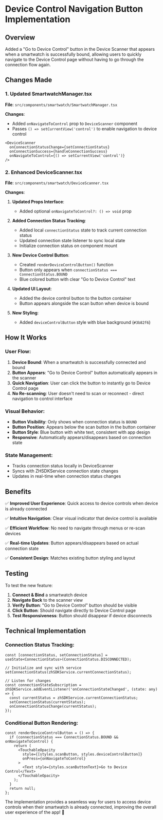 # Device Control Navigation Button Implementation

## Overview
Added a "Go to Device Control" button in the Device Scanner that appears when a smartwatch is successfully bound, allowing users to quickly navigate to the Device Control page without having to go through the connection flow again.

## Changes Made

### 1. Updated SmartwatchManager.tsx
**File**: `src/components/smartwatch/SmartwatchManager.tsx`

**Changes**:
- Added `onNavigateToControl` prop to `DeviceScanner` component
- Passes `() => setCurrentView('control')` to enable navigation to device control

```tsx
<DeviceScanner 
  onConnectionStatusChange={setConnectionStatus}
  onConnectionSuccess={handleConnectionSuccess}
  onNavigateToControl={() => setCurrentView('control')}
/>
```

### 2. Enhanced DeviceScanner.tsx
**File**: `src/components/smartwatch/DeviceScanner.tsx`

**Changes**:
1. **Updated Props Interface**:
   - Added optional `onNavigateToControl?: () => void` prop

2. **Added Connection Status Tracking**:
   - Added local `connectionStatus` state to track current connection status
   - Updated connection state listener to sync local state
   - Initialize connection status on component mount

3. **New Device Control Button**:
   - Created `renderDeviceControlButton()` function
   - Button only appears when `connectionStatus === ConnectionStatus.BOUND`
   - Blue colored button with clear "Go to Device Control" text

4. **Updated UI Layout**:
   - Added the device control button to the button container
   - Button appears alongside the scan button when device is bound

5. **New Styling**:
   - Added `deviceControlButton` style with blue background (`#3b82f6`)

## How It Works

### User Flow:
1. **Device Bound**: When a smartwatch is successfully connected and bound
2. **Button Appears**: "Go to Device Control" button automatically appears in the scanner
3. **Quick Navigation**: User can click the button to instantly go to Device Control page
4. **No Re-scanning**: User doesn't need to scan or reconnect - direct navigation to control interface

### Visual Behavior:
- **Button Visibility**: Only shows when connection status is `BOUND`
- **Button Position**: Appears below the scan button in the button container
- **Button Style**: Blue button with white text, consistent with app design
- **Responsive**: Automatically appears/disappears based on connection state

### State Management:
- Tracks connection status locally in DeviceScanner
- Syncs with ZHSDKService connection state changes
- Updates in real-time when connection status changes

## Benefits

✅ **Improved User Experience**: Quick access to device controls when device is already connected

✅ **Intuitive Navigation**: Clear visual indicator that device control is available

✅ **Efficient Workflow**: No need to navigate through menus or re-scan devices

✅ **Real-time Updates**: Button appears/disappears based on actual connection state

✅ **Consistent Design**: Matches existing button styling and layout

## Testing

To test the new feature:

1. **Connect & Bind** a smartwatch device
2. **Navigate Back** to the scanner view
3. **Verify Button**: "Go to Device Control" button should be visible
4. **Click Button**: Should navigate directly to Device Control page
5. **Test Responsiveness**: Button should disappear if device disconnects

## Technical Implementation

### Connection Status Tracking:
```tsx
const [connectionStatus, setConnectionStatus] = useState<ConnectionStatus>(ConnectionStatus.DISCONNECTED);

// Initialize and sync with service
setConnectionStatus(zhSDKService.currentConnectionStatus);

// Listen for changes
const connectionStateSubscription = zhSDKService.addEventListener('onConnectionStateChanged', (state: any) => {
  const currentStatus = zhSDKService.currentConnectionStatus;
  setConnectionStatus(currentStatus);
  onConnectionStatusChange(currentStatus);
});
```

### Conditional Button Rendering:
```tsx
const renderDeviceControlButton = () => {
  if (connectionStatus === ConnectionStatus.BOUND && onNavigateToControl) {
    return (
      <TouchableOpacity 
        style={[styles.scanButton, styles.deviceControlButton]} 
        onPress={onNavigateToControl}
      >
        <Text style={styles.scanButtonText}>Go to Device Control</Text>
      </TouchableOpacity>
    );
  }
  return null;
};
```

The implementation provides a seamless way for users to access device controls when their smartwatch is already connected, improving the overall user experience of the app! 🎉
